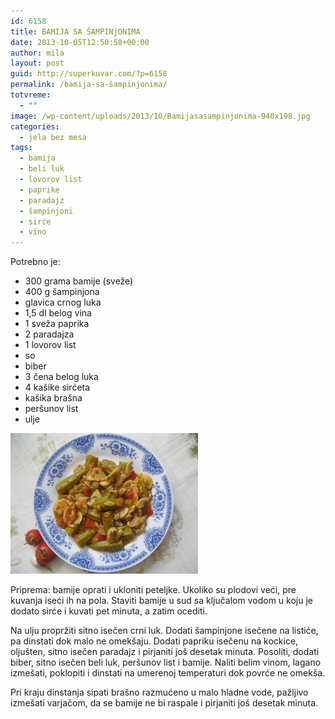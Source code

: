 ```yaml
---
id: 6158
title: BAMIJA SA ŠAMPINjONIMA
date: 2013-10-05T12:50:58+00:00
author: mila
layout: post
guid: http://superkuvar.com/?p=6158
permalink: /bamija-sa-šampinjonima/
totvreme:
  - ""
image: /wp-content/uploads/2013/10/Bamijasasampinjonima-940x198.jpg
categories:
  - jela bez mesa
tags:
  - bamija
  - beli luk
  - lovorov list
  - paprike
  - paradajz
  - šampinjoni
  - sirće
  - vino
---
```

Potrebno je:

  * 300 grama bamije (sveže)
  * 400 g šampinjona
  * glavica crnog luka
  * 1,5 dl belog vina
  * 1 sveža paprika
  * 2 paradajza
  * 1 lovorov list
  * so
  * biber
  * 3 čena belog luka
  * 4 kašike sirćeta
  * kašika brašna
  * peršunov list
  * ulje

[<img class="alignnone size-medium wp-image-6159" src="/wp-content/uploads/2013/10/Bamijasasampinjonima-300x225.jpg" alt="Bamijasasampinjonima" width="300" height="225" />](/wp-content/uploads/2013/10/Bamijasasampinjonima.jpg)

Priprema: bamije oprati i ukloniti peteljke. Ukoliko su plodovi veći, pre kuvanja iseći ih na pola. Staviti bamije u sud sa ključalom vodom u koju je dodato sirće i kuvati pet minuta, a zatim ocediti.

Na ulju propržiti sitno isečen crni luk. Dodati šampinjone isečene na listiće, pa dinstati dok malo ne omekšaju. Dodati papriku isečenu na kockice, oljušten, sitno isečen paradajz i pirjaniti još desetak minuta. Posoliti, dodati biber, sitno isečen beli luk, peršunov list i bamije. Naliti belim vinom, lagano izmešati, poklopiti i dinstati na umerenoj temperaturi dok povrće ne omekša.

Pri kraju dinstanja sipati brašno razmućeno u malo hladne vode, pažljivo izmešati varjačom, da se bamije ne bi raspale i pirjaniti još desetak minuta.